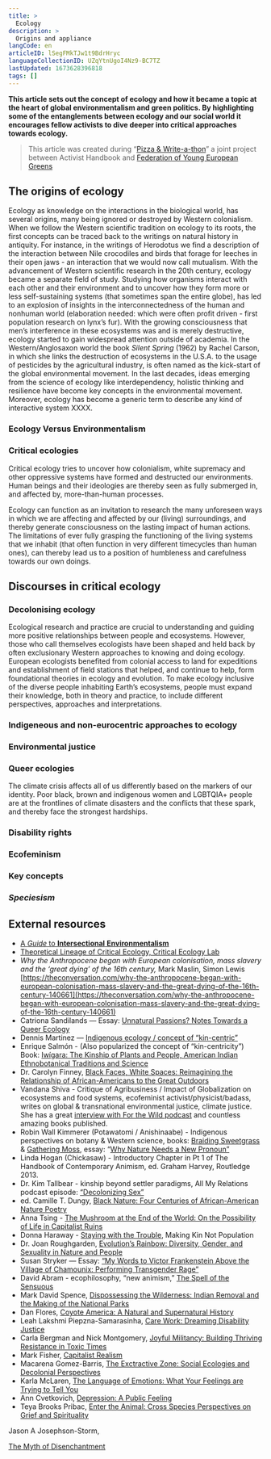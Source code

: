 ```yaml
---
title: >
  Ecology
description: >
  Origins and appliance
langCode: en
articleID: lSegFMkTJw1t9BdrHryc
languageCollectionID: UZqYtnUgoI4Nz9-BC7TZ
lastUpdated: 1673628396818
tags: []
---
```


**This article sets out the concept of ecology and how it became a topic at the heart of global environmentalism and green politics. By highlighting some of the entanglements between ecology and our social world it encourages fellow activists to dive deeper into critical approaches towards ecology.**

> This article was created during “[Pizza & Write-a-thon](/writeathon)” a joint project between Activist Handbook and [Federation of Young European Greens](https://fyeg.org/)

## **The origins of ecology**

Ecology as knowledge on the interactions in the biological world, has several origins, many being ignored or destroyed by Western colonialism. When we follow the Western scientific tradition on ecology to its roots, the first concepts can be traced back to the writings on natural history in antiquity. For instance, in the writings of Herodotus we find a description of the interaction between Nile crocodiles and birds that forage for leeches in their open jaws - an interaction that we would now call mutualism. With the advancement of Western scientific research in the 20th century, ecology became a separate field of study. Studying how organisms interact with each other and their environment and to uncover how they form more or less self-sustaining systems (that sometimes span the entire globe), has led to an explosion of insights in the interconnectedness of the human and nonhuman world (elaboration needed: which were often profit driven - first population research on lynx’s fur). With the growing consciousness that men’s interference in these ecosystems was and is merely destructive, ecology started to gain widespread attention outside of academia. In the Western/Anglosaxon world the book _Silent Spring_ (1962) by Rachel Carson, in which she links the destruction of ecosystems in the U.S.A. to the usage of pesticides by the agricultural industry, is often named as the kick-start of the global environmental movement. In the last decades, ideas emerging from the science of ecology like interdependency, holistic thinking and resilience have become key concepts in the environmental movement. Moreover, ecology has become a generic term to describe any kind of interactive system XXXX.

### **Ecology Versus Environmentalism**

### **Critical ecologies**

Critical ecology tries to uncover how colonialism, white supremacy and other oppressive systems have formed and destructed our environments. Human beings and their ideologies are thereby seen as fully submerged in, and affected by, more-than-human processes.

Ecology can function as an invitation to research the many unforeseen ways in which we are affecting and affected by our (living) surroundings, and thereby generate consciousness on the lasting impact of human actions. The limitations of ever fully grasping the functioning of the living systems that we inhabit (that often function in very different timecycles than human ones), can thereby lead us to a position of humbleness and carefulness towards our own doings.

## **Discourses in critical ecology**

### **Decolonising ecology**

Ecological research and practice are crucial to understanding and guiding more positive relationships between people and ecosystems. However, those who call themselves ecologists have been shaped and held back by often exclusionary Western approaches to knowing and doing ecology. European ecologists benefited from colonial access to land for expeditions and establishment of field stations that helped, and continue to help, form foundational theories in ecology and evolution. To make ecology inclusive of the diverse people inhabiting Earth’s ecosystems, people must expand their knowledge, both in theory and practice, to include different perspectives, approaches and interpretations.

### **Indigeneous and non-eurocentric approaches to ecology**

### **Environmental justice**

### **Queer ecologies**

The climate crisis affects all of us differently based on the markers of our identity. Poor black, brown and indigenous women and LGBTQIA+ people are at the frontlines of climate disasters and the conflicts that these spark, and thereby face the strongest hardships.

### **Disability rights**

### **Ecofeminism**

### **Key concepts**

### _**Speciesism**_

## **External resources**

-   [A _Guide_ to **Intersectional** **Environmentalism**](https://meansandmatters.bankofthewest.com/article/sustainable-living/taking-action/a-guide-to-intersectional-environmentalism/)
-   [Theoretical Lineage of Critical Ecology, Critical Ecology Lab](https://www.youtube.com/watch?v=LireLlbEyxk)
-   _Why the Anthropocene began with European colonisation, mass slavery and the ‘great dying’ of the 16th century,_ Mark Maslin, Simon Lewis [https://theconversation.com/why-the-anthropocene-began-with-european-colonisation-mass-slavery-and-the-great-dying-of-the-16th-century-140661](https://theconversation.com/why-the-anthropocene-began-with-european-colonisation-mass-slavery-and-the-great-dying-of-the-16th-century-140661)
-   Catriona Sandilands — Essay: [Unnatural Passions? Notes Towards a Queer Ecology](https://ivc.lib.rochester.edu/unnatural-passions-notes-toward-a-queer-ecology/)
-   Dennis Martinez — [Indigenous ecology / concept of “kin-centric”](https://www.nativeperspectives.net/Transcripts/Dennis_Martinez_interview.pdf)
-   Enrique Salmón - (Also popularized the concept of “kin-centricity”) Book: [Iwígara: The Kinship of Plants and People, American Indian Ethnobotanical Traditions and Science](https://www.goodreads.com/book/show/50158998-iwigara)
-   Dr. Carolyn Finney, [Black Faces, White Spaces: Reimagining the Relationship of African-Americans to the Great Outdoors](https://uncpress.org/book/9781469614489/black-faces-white-spaces/)
-   Vandana Shiva - Critique of Agribusiness / Impact of Globalization on ecosystems and food systems, ecofeminist activist/physicist/badass, writes on global & transnational environmental justice, climate justice. She has a great [interview with For the Wild podcast](https://forthewild.world/listen/vandana-shiva-on-the-emancipation-of-seed-water-and-women-118) and countless amazing books published.
-   Robin Wall Kimmerer (Potawatomi / Anishinaabe) - Indigenous perspectives on botany & Western science, books: [Braiding Sweetgrass](https://milkweed.org/book/braiding-sweetgrass) & [Gathering Moss](http://osupress.oregonstate.edu/book/gathering-moss), essay: “[Why Nature Needs a New Pronoun”](https://www.yesmagazine.org/issue/together-earth/2015/03/30/alternative-grammar-a-new-language-of-kinship/)
-   Linda Hogan (Chickasaw) - Introductory Chapter in Pt 1 of The Handbook of Contemporary Animism, ed. Graham Harvey, Routledge 2013.
-   Dr. Kim Tallbear - kinship beyond settler paradigms, All My Relations podcast episode: [“Decolonizing Sex”](https://www.allmyrelationspodcast.com/podcast/episode/468a0a6b/ep-5-decolonizing-sex)
-   ed. Camille T. Dungy, [Black Nature: Four Centuries of African-American Nature Poetry](https://ugapress.org/book/9780820334318/black-nature/)
-   Anna Tsing - [The Mushroom at the End of the World: On the Possibility of Life in Capitalist Ruins](https://press.princeton.edu/books/paperback/9780691178325/the-mushroom-at-the-end-of-the-world)
-   Donna Haraway - [Staying with the Trouble](https://www.google.com/search?ei=mOgAYOaYFovJ0PEPi-2wuAk&gs_lcp=CgZwc3ktYWIQAzIICC4QyQMQkwIyAggAMgIIADICCAAyAggAMgIIADICCAAyAggAMgIIADICCAA6BAgAEEc6BAgjECc6BAguEEM6AgguOggIABCxAxCDAToFCAAQsQM6BQguEJECOgQIABBDOggILhDHARCjAjoLCC4QyQMQkQIQkwI6BQguELEDOgoIABCxAxCDARBDUKQYWPgpYJ8raABwAngCgAH6A4gB6xaSAQswLjEuMy4yLjIuMZgBAKABAaoBB2d3cy13aXrIAQjAAQE&oq=staying%20with%20the%20trouble&q=staying%20with%20the%20trouble&sclient=psy-ab&sxsrf=ALeKk00U3r_C-jGVf1FYkEJ9uD7vwwO2Sg%3A1610672280370&uact=5&ved=0ahUKEwjmxPvo3ZzuAhWLJDQIHYs2DJcQ4dUDCAw), Making Kin Not Population
-   Dr. Joan Roughgarden, [Evolution’s Rainbow: Diversity, Gender, and Sexuality in Nature and People](https://www.ucpress.edu/book/9780520280458/evolutions-rainbow)
-   Susan Stryker — Essay: [“My Words to Victor Frankenstein Above the Village of Chamounix: Performing Transgender Rage”](https://read.dukeupress.edu/glq/article/1/3/237/69091/My-Words-to-Victor-Frankenstein-Above-the-Village)
-   David Abram - ecophilosophy, “new animism,” [The Spell of the Sensuous](https://www.penguinrandomhouse.com/books/319/the-spell-of-the-sensuous-by-david-abram/)
-   Mark David Spence, [Dispossessing the Wilderness: Indian Removal and the Making of the National Parks](https://forthewild.world/listen/vandana-shiva-on-the-emancipation-of-seed-water-and-women-118)
-   Dan Flores, [Coyote America: A Natural and Supernatural History](https://www.basicbooks.com/titles/dan-flores/coyote-america/9780465098538/)
-   Leah Lakshmi Piepzna-Samarasinha, [Care Work: Dreaming Disability Justice](https://arsenalpulp.com/Books/C/Care-Work)
-   Carla Bergman and Nick Montgomery, [Joyful Militancy: Building Thriving Resistance in Toxic Times](https://www.akpress.org/joyful-militancy.html)
-   Mark Fisher, [Capitalist Realism](https://www.johnhuntpublishing.com/zer0-books/our-books/capitalist-realism)
-   Macarena Gomez-Barris, [The Exctractive Zone: Social Ecologies and Decolonial Perspectives](https://www.google.com/search?ei=QQojYNDSG5jZ-gTqmoHgDQ&gs_lcp=Cgdnd3Mtd2l6EAMyBggAEBYQHjoECCMQJzoFCC4QkQI6CAgAELEDEIMBOgIIADoHCAAQsQMQQzoFCAAQkQI6BAguEEM6CAguELEDEIMBOgQIABBDOgoIABCxAxCDARBDOggILhCxAxCTAjoFCAAQsQM6BwgAELEDEAo6BQguELEDOgoILhDHARCjAhAKOgIILjoICC4QxwEQrwE6BQgAEMkDOggILhDHARCjAjoFCC4QkwI6BwghEAoQoAE6BQghEKABOggIABAIEA0QHlCIA1iTMmC8OGgIcAB4AYABdogB6xmSAQUyNS4xMZgBAKABAaoBB2d3cy13aXo&oq=gomez%20the%20exctractive%20zone&q=gomez%20the%20exctractive%20zone&sclient=gws-wiz&source=hp&sxsrf=ALeKk00j5ECnYNlk3PAbS9nThvXLQY3y0g%3A1612909121489&uact=5&ved=0ahUKEwiQ9_TZ6t3uAhWYrJ4KHWpNANwQ4dUDCAg)
-   Karla McLaren, [The Language of Emotions: What Your Feelings are Trying to Tell You](https://www.google.com/search?ei=8fEAYLmpLqzA0PEP2a-_2As&gs_lcp=CgZwc3ktYWIQARgAMggILhDJAxCTAjICCAA6BAgjECc6BQgAEJECOgsILhDHARCvARCRAjoFCC4QsQM6CwguELEDEMcBEKMCOggILhCxAxCDAToOCC4QsQMQgwEQxwEQowI6CAgAEMkDEJECOgUILhCRAjoECAAQQzoECC4QQzoFCAAQsQM6DgguELEDEMkDEJECEJMCOgcILhCxAxBDOggIABCxAxCDAToLCC4QsQMQyQMQkwI6AgguOg0ILhDJAxAUEIcCEJMCOgUIABDJAzoGCAAQFhAeUIgEWP8qYJI2aABwAHgAgAHWAogBxhSSAQgxOC4yLjEuMpgBAKABAaoBB2d3cy13aXo&gs_ssp=eJzj4tVP1zc0TKosqoo3yCozYPRSyk4syklUyE3OSSxKzVPIScxLL01MT1XIT1NIzc0vyczPKwYAvQUSBg&oq=Karla%20McLaren%2C%20language&q=karla%20mclaren%20language%20of%20emotions&sclient=psy-ab&source=hp&sxsrf=ALeKk02PC3hA4cu_UhH5LsDOwblCZMe9Qw%3A1610674673789)
-   Ann Cvetkovich, [Depression: A Public Feeling](https://www.dukeupress.edu/depression)
-   Teya Brooks Pribac, [Enter the Animal: Cross Species Perspectives on Grief and Spirituality](https://sydneyuniversitypress.com.au/products/139659)

Jason A Josephson-Storm,

[The Myth of Disenchantment](https://chicago.universitypressscholarship.com/view/10.7208/chicago/9780226403533.001.0001/upso-9780226403229)